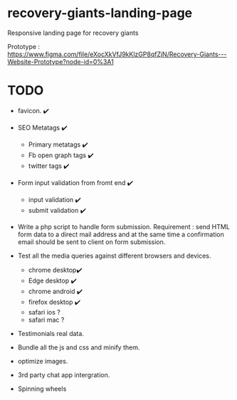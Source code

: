 # recovery-giants-landing-page

Responsive landing page for recovery giants

Prototype : https://www.figma.com/file/eXocXkVfJ9kKlzGP8qfZjN/Recovery-Giants---Website-Prototype?node-id=0%3A1

# TODO

- favicon. ✔️
- SEO Metatags ✔️

  - Primary metatags ✔️
  - Fb open graph tags ✔️
  - twitter tags ✔️

- Form input validation from fromt end ✔️
  - input validation ✔️
  - submit validation ✔️
- Write a php script to handle form submission.
  Requirement : send HTML form data to a direct mail address and at the same time a confirmation email should be sent to client on form submission.

- Test all the media queries against different browsers and devices.

  - chrome desktop✔️
  - Edge desktop ✔️
  - chrome android ✔️
  - firefox desktop ✔️
  - safari ios ?
  - safari mac ?

- Testimonials real data.
- Bundle all the js and css and minify them.
- optimize images.
- 3rd party chat app intergration.
- Spinning wheels
